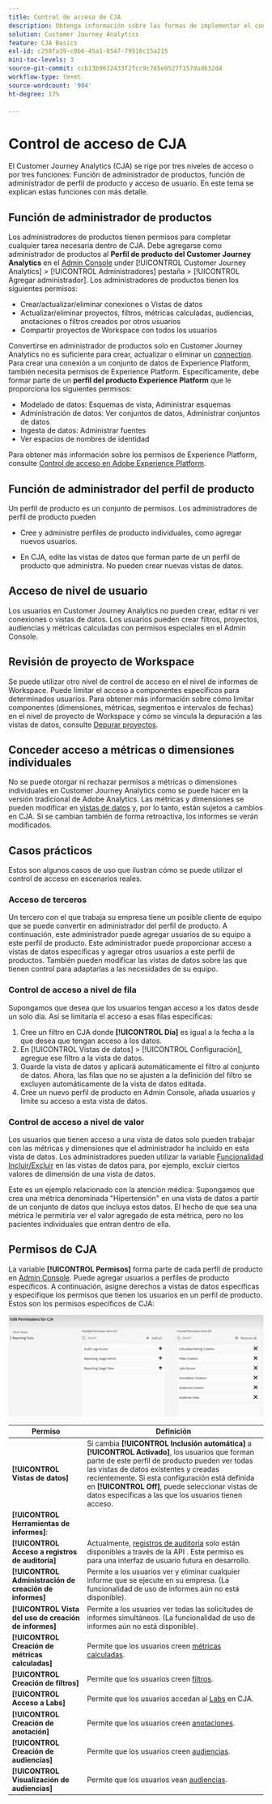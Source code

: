 ```yaml
---
title: Control de acceso de CJA
description: Obtenga información sobre las formas de implementar el control de acceso en CJA.
solution: Customer Journey Analytics
feature: CJA Basics
exl-id: c258fa39-c0b6-45a1-8547-79516c15a215
mini-toc-levels: 3
source-git-commit: ccb13b9632433f2fcc9c765e9527f157dad632d4
workflow-type: tm+mt
source-wordcount: '904'
ht-degree: 17%

---
```


# Control de acceso de CJA

El Customer Journey Analytics (CJA) se rige por tres niveles de acceso o por tres funciones: Función de administrador de productos, función de administrador de perfil de producto y acceso de usuario. En este tema se explican estas funciones con más detalle.

## Función de administrador de productos

Los administradores de productos tienen permisos para completar cualquier tarea necesaria dentro de CJA. Debe agregarse como administrador de productos al **Perfil de producto del Customer Journey Analytics** en el [Admin Console](https://adminconsole.adobe.com/enterprise/) under [!UICONTROL Customer Journey Analytics] > [!UICONTROL Administradores] pestaña > [!UICONTROL Agregar administrador]. Los administradores de productos tienen los siguientes permisos:

* Crear/actualizar/eliminar conexiones o Vistas de datos
* Actualizar/eliminar proyectos, filtros, métricas calculadas, audiencias, anotaciones o filtros creados por otros usuarios
* Compartir proyectos de Workspace con todos los usuarios

Convertirse en administrador de productos solo en Customer Journey Analytics no es suficiente para crear, actualizar o eliminar un [connection](/help/connections/overview.md). Para crear una conexión a un conjunto de datos de Experience Platform, también necesita permisos de Experience Platform. Específicamente, debe formar parte de un **perfil del producto Experience Platform** que le proporciona los siguientes permisos:

* Modelado de datos: Esquemas de vista, Administrar esquemas
* Administración de datos: Ver conjuntos de datos, Administrar conjuntos de datos
* Ingesta de datos: Administrar fuentes
* Ver espacios de nombres de identidad

Para obtener más información sobre los permisos de Experience Platform, consulte [Control de acceso en Adobe Experience Platform](https://experienceleague.adobe.com/docs/experience-platform/access-control/home.html?lang=es).

## Función de administrador del perfil de producto

Un perfil de producto es un conjunto de permisos. Los administradores de perfil de producto pueden

* Cree y administre perfiles de producto individuales, como agregar nuevos usuarios.

* En CJA, edite las vistas de datos que forman parte de un perfil de producto que administra. No pueden crear nuevas vistas de datos.

## Acceso de nivel de usuario

Los usuarios en Customer Journey Analytics no pueden crear, editar ni ver conexiones o vistas de datos. Los usuarios pueden crear filtros, proyectos, audiencias y métricas calculadas con permisos especiales en el Admin Console.

## Revisión de proyecto de Workspace

Se puede utilizar otro nivel de control de acceso en el nivel de informes de Workspace. Puede limitar el acceso a componentes específicos para determinados usuarios. Para obtener más información sobre cómo limitar componentes (dimensiones, métricas, segmentos e intervalos de fechas) en el nivel de proyecto de Workspace y cómo se vincula la depuración a las vistas de datos, consulte [Depurar proyectos](/help/analysis-workspace/curate-share/curate.md).

## Conceder acceso a métricas o dimensiones individuales

No se puede otorgar ni rechazar permisos a métricas o dimensiones individuales en Customer Journey Analytics como se puede hacer en la versión tradicional de Adobe Analytics. Las métricas y dimensiones se pueden modificar en [vistas de datos](/help/data-views/data-views.md) y, por lo tanto, están sujetos a cambios en CJA. Si se cambian también de forma retroactiva, los informes se verán modificados.

## Casos prácticos

Estos son algunos casos de uso que ilustran cómo se puede utilizar el control de acceso en escenarios reales.

### Acceso de terceros

Un tercero con el que trabaja su empresa tiene un posible cliente de equipo que se puede convertir en administrador del perfil de producto. A continuación, este administrador puede agregar usuarios de su equipo a este perfil de producto. Este administrador puede proporcionar acceso a vistas de datos específicas y agregar otros usuarios a este perfil de productos. También pueden modificar las vistas de datos sobre las que tienen control para adaptarlas a las necesidades de su equipo.

### Control de acceso a nivel de fila

Supongamos que desea que los usuarios tengan acceso a los datos desde un solo día. Así se limitaría el acceso a esas filas específicas:

1. Cree un filtro en CJA donde **[!UICONTROL Día]** es igual a la fecha a la que desea que tengan acceso a los datos.
1. En [!UICONTROL Vistas de datos] > [!UICONTROL Configuración], agregue ese filtro a la vista de datos.
1. Guarde la vista de datos y aplicará automáticamente el filtro al conjunto de datos. Ahora, las filas que no se ajusten a la definición del filtro se excluyen automáticamente de la vista de datos editada.
1. Cree un nuevo perfil de producto en Admin Console, añada usuarios y limite su acceso a esta vista de datos.

### Control de acceso a nivel de valor

Los usuarios que tienen acceso a una vista de datos solo pueden trabajar con las métricas y dimensiones que el administrador ha incluido en esta vista de datos. Los administradores pueden utilizar la variable [Funcionalidad Incluir/Excluir](/help/data-views/component-settings/include-exclude-values.md) en las vistas de datos para, por ejemplo, excluir ciertos valores de dimensión de una vista de datos.

Este es un ejemplo relacionado con la atención médica: Supongamos que crea una métrica denominada &quot;Hipertensión&quot; en una vista de datos a partir de un conjunto de datos que incluya estos datos. El hecho de que sea una métrica le permitiría ver el valor agregado de esta métrica, pero no los pacientes individuales que entran dentro de ella.

## Permisos de CJA

La variable **[!UICONTROL Permisos]** forma parte de cada perfil de producto en [Admin Console](https://adminconsole.adobe.com/enterprise/). Puede agregar usuarios a perfiles de producto específicos. A continuación, asigne derechos a vistas de datos específicas y especifique los permisos que tienen los usuarios en un perfil de producto. Estos son los permisos específicos de CJA:

![permisos de admin console](assets/permissions.png)

| Permiso | Definición |
| --- | --- |
| **[!UICONTROL Vistas de datos]** | Si cambia **[!UICONTROL Inclusión automática]** a **[!UICONTROL Activado]**, los usuarios que forman parte de este perfil de producto pueden ver todas las vistas de datos existentes y creadas recientemente. Si esta configuración está definida en **[!UICONTROL Off]**, puede seleccionar vistas de datos específicas a las que los usuarios tienen acceso. |
| **[!UICONTROL Herramientas de informes]**: |  |
| **[!UICONTROL Acceso a registros de auditoría]** | Actualmente, [registros de auditoría](https://adobe.io/cja-apis/docs/endpoints/auditlogs/) solo están disponibles a través de la API . Este permiso es para una interfaz de usuario futura en desarrollo. |
| **[!UICONTROL Administración de creación de informes]** | Permite a los usuarios ver y eliminar cualquier informe que se ejecute en su empresa. (La funcionalidad de uso de informes aún no está disponible). |
| **[!UICONTROL Vista del uso de creación de informes]** | Permite a los usuarios ver todas las solicitudes de informes simultáneos. (La funcionalidad de uso de informes aún no está disponible). |
| **[!UICONTROL Creación de métricas calculadas]** | Permite que los usuarios creen [métricas calculadas](/help/components/calc-metrics/calc-metr-overview.md). |
| **[!UICONTROL Creación de filtros]** | Permite que los usuarios creen [filtros](/help/components/filters/filters-overview.md). |
| **[!UICONTROL Acceso a Labs]** | Permite que los usuarios accedan al [Labs](/help/labs/labs.md) en CJA. |
| **[!UICONTROL Creación de anotación]** | Permite que los usuarios creen [anotaciones](/help/components/annotations/overview.md). |
| **[!UICONTROL Creación de audiencias]** | Permite que los usuarios creen [audiencias](/help/components/audiences/audiences-overview.md). |
| **[!UICONTROL Visualización de audiencias]** | Permite que los usuarios vean [audiencias](/help/components/audiences/audiences-overview.md). |